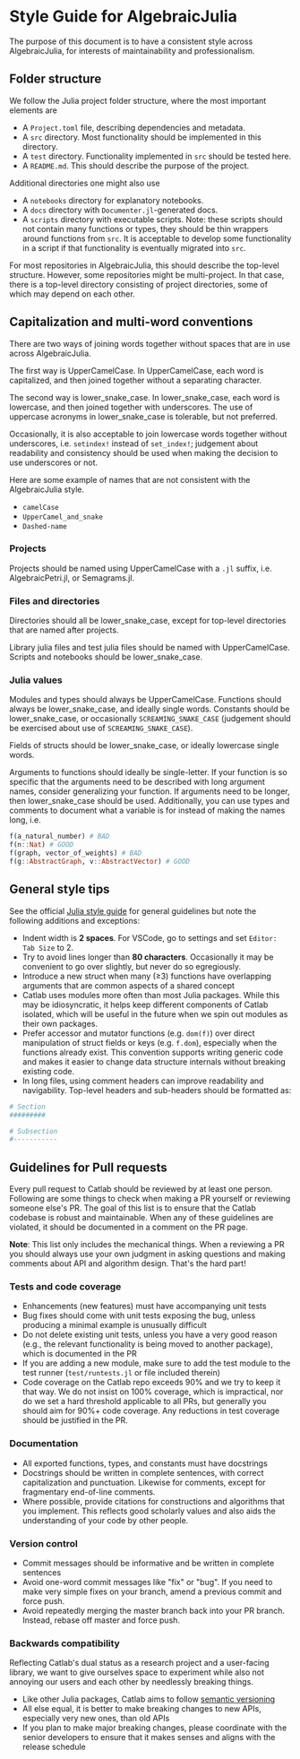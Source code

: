 # Style Guide for AlgebraicJulia

The purpose of this document is to have a consistent style across AlgebraicJulia, for interests of maintainability and professionalism.

## Folder structure

We follow the Julia project folder structure, where the most important elements are

- A `Project.toml` file, describing dependencies and metadata.
- A `src` directory. Most functionality should be implemented in this directory.
- A `test` directory. Functionality implemented in `src` should be tested here.
- A `README.md`. This should describe the purpose of the project.

Additional directories one might also use

- A `notebooks` directory for explanatory notebooks.
- A `docs` directory with `Documenter.jl`-generated docs.
- A `scripts` directory with executable scripts. Note: these scripts should not contain many functions or types, they should be thin wrappers around functions from `src`. It is acceptable to develop some functionality in a script if that functionality is eventually migrated into `src`.

For most repositories in AlgebraicJulia, this should describe the top-level structure. However, some repositories might be multi-project. In that case, there is a top-level directory consisting of project directories, some of which may depend on each other.

## Capitalization and multi-word conventions

There are two ways of joining words together without spaces that are in use across AlgebraicJulia.

The first way is UpperCamelCase. In UpperCamelCase, each word is capitalized, and then joined together without a separating character.

The second way is lower\_snake\_case. In lower\_snake\_case, each word is lowercase, and then joined together with underscores. The use of uppercase acronyms in lower\_snake\_case is tolerable, but not preferred.

Occasionally, it is also acceptable to join lowercase words together without underscores, i.e. `setindex!` instead of `set_index!`; judgement about readability and consistency should be used when making the decision to use underscores or not.

Here are some example of names that are not consistent with the AlgebraicJulia style.

- `camelCase`
- `UpperCamel_and_snake`
- `Dashed-name`

### Projects

Projects should be named using UpperCamelCase with a `.jl` suffix, i.e. AlgebraicPetri.jl, or Semagrams.jl.

### Files and directories

Directories should all be lower\_snake\_case, except for top-level directories that are named after projects.

Library julia files and test julia files should be named with UpperCamelCase. Scripts and notebooks should be lower\_snake\_case.

### Julia values

Modules and types should always be UpperCamelCase. Functions should always be lower\_snake\_case, and ideally single words. Constants should be lower\_snake\_case, or occasionally `SCREAMING_SNAKE_CASE` (judgement should be exercised about use of `SCREAMING_SNAKE_CASE`).

Fields of structs should be lower\_snake\_case, or ideally lowercase single words.

Arguments to functions should ideally be single-letter. If your function is so specific that the arguments need to be described with long argument names, consider generalizing your function. If arguments need to be longer, then lower\_snake\_case should be used. Additionally, you can use types and comments to document what a variable is for instead of making the names long, i.e.

```julia
f(a_natural_number) # BAD
f(n::Nat) # GOOD
f(graph, vector_of_weights) # BAD
f(g::AbstractGraph, v::AbstractVector) # GOOD
```

## General style tips

See the official [Julia style guide](https://docs.julialang.org/en/v1/manual/style-guide/) for general guidelines but note the following additions and exceptions:

- Indent width is **2 spaces**. For VSCode, go to settings and set `Editor: Tab Size` to 2.
- Try to avoid lines longer than **80 characters**. Occasionally it may be convenient to go over slightly, but never do so egregiously.
- Introduce a new struct when many (≥3) functions have overlapping arguments that are common aspects of a shared concept
- Catlab uses modules more often than most Julia packages. While this may be idiosyncratic, it helps keep different components of Catlab isolated, which will be useful in the future when we spin out modules as their own packages.
- Prefer accessor and mutator functions (e.g. `dom(f)`) over direct manipulation of struct fields or keys (e.g. `f.dom`), especially when the functions already exist. This convention supports writing generic code and makes it easier to change data structure internals without breaking existing code.
- In long files, using comment headers can improve readability and navigability. Top-level headers and sub-headers should be formatted as:

```julia
# Section
#########

# Subsection
#-----------
```

## Guidelines for Pull requests

Every pull request to Catlab should be reviewed by at least one person. Following are some things to check when making a PR yourself or reviewing someone else's PR. The goal of this list is to ensure that the Catlab codebase is robust and maintainable. When any of these guidelines are violated, it should be documented in a comment on the PR page.

**Note**: This list only includes the mechanical things. When a reviewing a PR you should always use your own judgment in asking questions and making comments about API and algorithm design. That's the hard part!

### Tests and code coverage

- Enhancements (new features) must have accompanying unit tests
- Bug fixes should come with unit tests exposing the bug, unless producing a minimal example is unusually difficult
- Do not delete existing unit tests, unless you have a very good reason (e.g., the relevant functionality is being moved to another package), which is documented in the PR
- If you are adding a new module, make sure to add the test module to the test runner (`test/runtests.jl` or file included therein)
- Code coverage on the Catlab repo exceeds 90% and we try to keep it that way. We do not insist on 100% coverage, which is impractical, nor do we set a hard threshold applicable to all PRs, but generally you should aim for 90%+ code coverage. Any reductions in test coverage should be justified in the PR.

### Documentation

- All exported functions, types, and constants must have docstrings
- Docstrings should be written in complete sentences, with correct capitalization and punctuation. Likewise for comments, except for fragmentary end-of-line comments.
- Where possible, provide citations for constructions and algorithms that you implement. This reflects good scholarly values and also aids the understanding of your code by other people.

### Version control

- Commit messages should be informative and be written in complete sentences
- Avoid one-word commit messages like "fix" or "bug". If you need to make very simple fixes on your branch, amend a previous commit and force push.
- Avoid repeatedly merging the master branch back into your PR branch. Instead, rebase off master and force push.

### Backwards compatibility

Reflecting Catlab's dual status as a research project and a user-facing library, we want to give ourselves space to experiment while also not annoying our users and each other by needlessly breaking things.

- Like other Julia packages, Catlab aims to follow [semantic versioning](https://pkgdocs.julialang.org/v1/compatibility/)
- All else equal, it is better to make breaking changes to new APIs, especially very new ones, than old APIs
- If you plan to make major breaking changes, please coordinate with the senior developers to ensure that it makes senses and aligns with the release schedule
